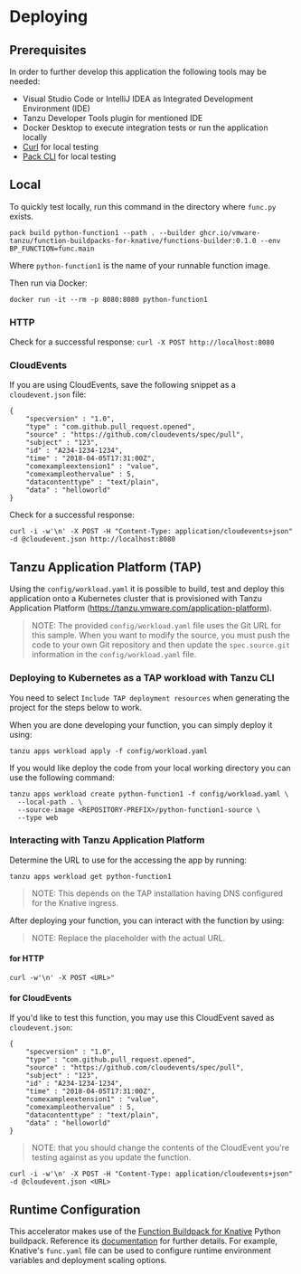 # Deploying

## Prerequisites

In order to further develop this application the following tools may be needed:
- Visual Studio Code or IntelliJ IDEA as Integrated Development Environment (IDE)
- Tanzu Developer Tools plugin for mentioned IDE
- Docker Desktop to execute integration tests or run the application locally
- [Curl](https://curl.se/download.html) for local testing
- [Pack CLI](https://buildpacks.io/docs/tools/pack/) for local testing

## Local

To quickly test locally, run this command in the directory where `func.py` exists.

```
pack build python-function1 --path . --builder ghcr.io/vmware-tanzu/function-buildpacks-for-knative/functions-builder:0.1.0 --env BP_FUNCTION=func.main
```

Where `python-function1` is the name of your runnable function image.

Then run via Docker:

```
docker run -it --rm -p 8080:8080 python-function1
```

### HTTP

Check for a successful response: `curl -X POST http://localhost:8080`

### CloudEvents

If you are using CloudEvents, save the following snippet as a `cloudevent.json` file:

```
{
    "specversion" : "1.0",
    "type" : "com.github.pull_request.opened",
    "source" : "https://github.com/cloudevents/spec/pull",
    "subject" : "123",
    "id" : "A234-1234-1234",
    "time" : "2018-04-05T17:31:00Z",
    "comexampleextension1" : "value",
    "comexampleothervalue" : 5,
    "datacontenttype" : "text/plain",
    "data" : "helloworld"
}
```

Check for a successful response:

```
curl -i -w'\n' -X POST -H "Content-Type: application/cloudevents+json" -d @cloudevent.json http://localhost:8080
```

## Tanzu Application Platform (TAP)

Using the `config/workload.yaml` it is possible to build, test and deploy this application onto a
Kubernetes cluster that is provisioned with Tanzu Application Platform (https://tanzu.vmware.com/application-platform).

> NOTE: The provided `config/workload.yaml` file uses the Git URL for this sample. When you want to modify the source, you must push the code to your own Git repository and then update the `spec.source.git` information in the `config/workload.yaml` file.

### Deploying to Kubernetes as a TAP workload with Tanzu CLI

You need to select `Include TAP deployment resources` when generating the project for the steps below to work.

When you are done developing your function, you can simply deploy it using:

```
tanzu apps workload apply -f config/workload.yaml
```

If you would like deploy the code from your local working directory you can use the following command:

```
tanzu apps workload create python-function1 -f config/workload.yaml \
  --local-path . \
  --source-image <REPOSITORY-PREFIX>/python-function1-source \
  --type web
```

### Interacting with Tanzu Application Platform

Determine the URL to use for the accessing the app by running:

```
tanzu apps workload get python-function1
```

> NOTE: This depends on the TAP installation having DNS configured for the Knative ingress.

After deploying your function, you can interact with the function by using:

> NOTE: Replace the <URL> placeholder with the actual URL.

#### for HTTP

```
curl -w'\n' -X POST <URL>"
```

#### for CloudEvents

If you'd like to test this function, you may use this CloudEvent saved as `cloudevent.json`:

```
{
    "specversion" : "1.0",
    "type" : "com.github.pull_request.opened",
    "source" : "https://github.com/cloudevents/spec/pull",
    "subject" : "123",
    "id" : "A234-1234-1234",
    "time" : "2018-04-05T17:31:00Z",
    "comexampleextension1" : "value",
    "comexampleothervalue" : 5,
    "datacontenttype" : "text/plain",
    "data" : "helloworld"
}
```

> NOTE: that you should change the contents of the CloudEvent you're testing against as you update the function.

```
curl -i -w'\n' -X POST -H "Content-Type: application/cloudevents+json" -d @cloudevent.json <URL>
```

## Runtime Configuration

This accelerator makes use of the
[Function Buildpack for Knative](https://github.com/vmware-tanzu/function-buildpacks-for-knative) Python buildpack. 
Reference its [documentation](https://github.com/vmware-tanzu/function-buildpacks-for-knative/tree/main/buildpacks/python) for
further details.  For example, Knative's `func.yaml` file can be used to configure runtime 
environment variables and deployment scaling options. 
